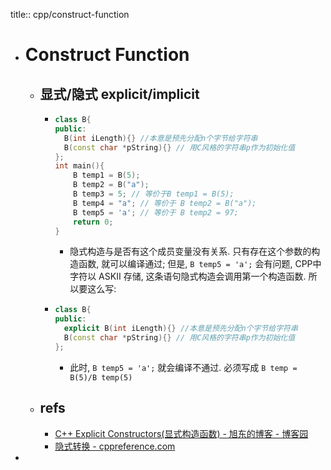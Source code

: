 title:: cpp/construct-function
- # Construct Function
  - ## 显式/隐式 explicit/implicit
    - ```cpp
      class B{
      public:
        B(int iLength){} //本意是预先分配n个字节给字符串
        B(const char *pString){} // 用C风格的字符串p作为初始化值
      };
      int main(){
          B temp1 = B(5);
          B temp2 = B("a");
          B temp3 = 5; // 等价于B temp1 = B(5);
          B temp4 = "a"; // 等价于 B temp2 = B("a");
          B temp5 = 'a'; // 等价于 B temp2 = 97;
          return 0;
      }
      ```
      - 隐式构造与是否有这个成员变量没有关系. 只有存在这个参数的构造函数, 就可以编译通过; 但是, `B temp5 = 'a';` 会有问题, CPP中字符以 ASKII 存储, 这条语句隐式构造会调用第一个构造函数. 所以要这么写:
    - ```cpp
      class B{
      public:
        explicit B(int iLength){} //本意是预先分配n个字节给字符串
        B(const char *pString){} // 用C风格的字符串p作为初始化值
      };
      ```
      - 此时, `B temp5 = 'a';` 就会编译不通过. 必须写成 `B temp = B(5)/B temp(5)`
  - ## refs
    - [C++ Explicit Constructors(显式构造函数) - 旭东的博客 - 博客园](https://www.cnblogs.com/xudong-bupt/p/3671972.html)
    - [隐式转换 - cppreference.com](https://en.cppreference.com/w/cpp/language/implicit_conversion)
-